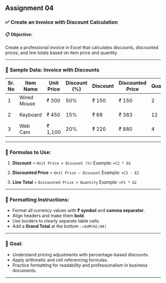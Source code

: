 ## **Assignment 04**

### ✅ **Create an Invoice with Discount Calculation**

#### 📋 **Objective**:

Create a professional invoice in Excel that calculates discounts, discounted prices, and line totals based on item price and quantity.

---

### 🧾 **Sample Data: Invoice with Discounts**

| Sr. No | Item Name   | Unit Price | Discount (%) | Discount | Discounted Price | Quantity | Line Total |
| ------ | ----------- | ---------- | ------------ | -------- | ---------------- | -------- | ---------- |
| 1      | Wired Mouse | ₹ 300      | 50%          | ₹ 150    | ₹ 150            | 2        | ₹ 300      |
| 2      | Keyboard    | ₹ 450      | 15%          | ₹ 68     | ₹ 383            | 12       | ₹ 4,590    |
| 3      | Web Cam     | ₹ 1,100    | 20%          | ₹ 220    | ₹ 880            | 4        | ₹ 3,520    |

---

### 🧮 **Formulas to Use**:

1. **Discount** = `Unit Price × Discount (%)`
   Example: `=C2 * D2`

2. **Discounted Price** = `Unit Price – Discount`
   Example: `=C2 - E2`

3. **Line Total** = `Discounted Price × Quantity`
   Example: `=F2 * G2`

---

### 🎨 **Formatting Instructions**:

* Format all currency values with **₹ symbol** and **comma separator**.
* Align headers and make them **bold**.
* Use borders to clearly separate table cells.
* Add a **Grand Total** at the bottom :
  `=SUM(H2:H4)`

---

### 🎯 **Goal**:

* Understand pricing adjustments with percentage-based discounts.
* Apply arithmetic and cell referencing formulas.
* Practice formatting for readability and professionalism in business documents.

---
